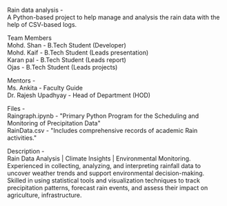 Rain data analysis -   
A Python-based project to help manage and analysis the rain data with the help of CSV-based logs.

Team Members  
Mohd. Shan  - B.Tech Student (Developer)  
Mohd. Kaif  - B.Tech Student (Leads presentation)  
Karan pal  - B.Tech Student (Leads report)  
Ojas - B.Tech Student (Leads projects)  

Mentors -   
Ms. Ankita - Faculty Guide  
Dr. Rajesh Upadhyay - Head of Department (HOD)

Files -   
Raingraph.ipynb - "Primary Python Program for the Scheduling and Monitoring of Precipitation Data"  
RainData.csv - "Includes comprehensive records of academic Rain activities."

Description -  
Rain Data Analysis | Climate Insights | Environmental Monitoring.
Experienced in collecting, analyzing, and interpreting rainfall data to uncover weather trends and support environmental decision-making. Skilled in using statistical tools and visualization techniques to track precipitation patterns, forecast rain events, and assess their impact on agriculture, infrastructure.
